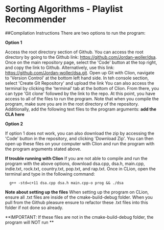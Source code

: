 # Sorting Algorithms - Playlist Recommender

##Compilation Instructions
There are two options to run the program: 

**Option 1** 

Access the root directory section of Github.  You can access the root directory by going to the 
Github link: https://github.com/Jordan-woller/dsa. Once on the main repository page, select the 'Code' 
button at the top right, and copy the link to Github. Alternatively, use this link: https://github.com/Jordan-woller/dsa.git.
Open up Git with Clion, navigate to 'Version Control' at the bottom left hand side. In teh console section, select 
'Create Git Repository' and upload the link You can also access the terminal by clicking the 'terminal' tab at the bottom of 
Clion. From there, you can type 'Git clone' followed by the link to the repo.  At this point, you have access to all 
of the files to run the program.  Note that when you compile the program, make sure you are in the root 
directory of the repository. Additionally, add the following text files to the program arguments: 
**add the CLA here**

**Option 2** 

If option 1 does not work, you can also download the zip by accessing the 'Code' button in the repository, and clicking
'Download Zip'.  You can then open up these files on your computer with Clion and run the program with the program
arguments stated above.  

**If trouble running with Clion**
If you are not able to compile and run the program with the above options,  download dsa.cpp, dsa.h, main.cpp, 
indie.txt, rock.txt, country.txt, pop.txt, and rap.txt.  Once in CLion, open the terminal and type in the 
following command:
```
  g++ -std=c+11 dsa.cpp dsa.h main.cpp-o prog && ./dsa
``` 

**Note about setting up the files**
When setting up the program on CLion, ensure all .txt files are inside of the cmake-build-debug folder. 
When you pull from the Github pleasure ensure to refactor these .txt files into this folder if not 
done so already.  

**IMPORTANT: If these files are not in the cmake-build-debug folder, the program will NOT run **
